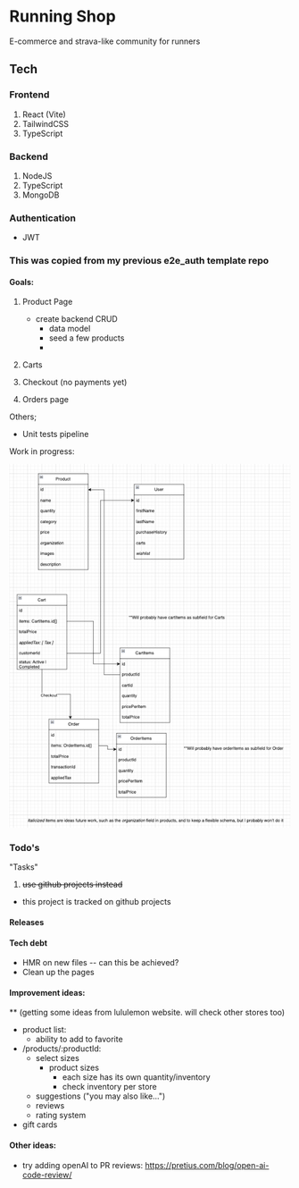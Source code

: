 # Running Shop

E-commerce and strava-like community for runners

## Tech

### Frontend
1. React (Vite)
2. TailwindCSS
3. TypeScript

### Backend
1. NodeJS 
2. TypeScript
3. MongoDB


### Authentication

- JWT

### This was copied from my previous e2e_auth template repo

#### Goals:

1. Product Page
   - create backend CRUD
     - data model
     - seed a few products
     - 

2. Carts  
3. Checkout (no payments yet)
4. Orders page

Others;
- Unit tests pipeline


Work in progress:

![Alt text](image.png)


### Todo's
"Tasks"
1.  ~~use github projects instead~~
- this project is tracked on github projects

#### Releases



#### Tech debt
- HMR on new files -- can this be achieved?
- Clean up the pages


#### Improvement ideas:
** (getting some ideas from lululemon website. will check other stores too)

- product list:
  -  ability to add to favorite
- /products/:productId:
  - select sizes
    - product sizes
      - each size has its own quantity/inventory
      - check inventory per store
  - suggestions ("you may also like...")
  - reviews
  - rating system
- gift cards


#### Other ideas:
- try adding openAI to PR reviews:
https://pretius.com/blog/open-ai-code-review/


